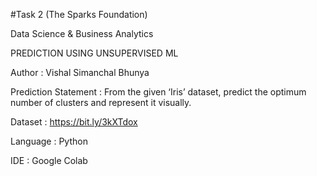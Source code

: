 #Task 2 (The Sparks Foundation)

Data Science & Business Analytics

PREDICTION USING UNSUPERVISED ML

Author : Vishal Simanchal Bhunya

Prediction Statement : From the given ‘Iris’ dataset, predict the optimum number of clusters and represent it visually.

Dataset : https://bit.ly/3kXTdox

Language : Python

IDE : Google Colab
